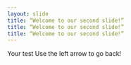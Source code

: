 ```yaml
---
layout: slide
title: “Welcome to our second slide!”
title: “Welcome to our second slide!”
title: “Welcome to our second slide!”
---
```

Your test
Use the left arrow to go back!
